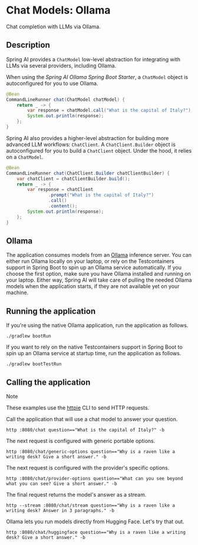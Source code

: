 # Chat Models: Ollama

Chat completion with LLMs via Ollama.

## Description

Spring AI provides a `ChatModel` low-level abstraction for integrating with LLMs via several providers, including Ollama.

When using the _Spring AI Ollama Spring Boot Starter_, a `ChatModel` object is autoconfigured for you to use Ollama.

```java
@Bean
CommandLineRunner chat(ChatModel chatModel) {
    return _ -> {
        var response = chatModel.call("What is the capital of Italy?");
        System.out.println(response);
    };
}
```

Spring AI also provides a higher-level abstraction for building more advanced LLM workflows: `ChatClient`.
A `ChatClient.Builder` object is autoconfigured for you to build a `ChatClient` object. Under the hood, it relies on a `ChatModel`.

```java
@Bean
CommandLineRunner chat(ChatClient.Builder chatClientBuilder) {
    var chatClient = chatClientBuilder.build();
    return _ -> {
        var response = chatClient
                .prompt("What is the capital of Italy?")
                .call()
                .content();
        System.out.println(response);
    };
}
```

## Ollama

The application consumes models from an [Ollama](https://ollama.ai) inference server. You can either run Ollama locally on your laptop,
or rely on the Testcontainers support in Spring Boot to spin up an Ollama service automatically.
If you choose the first option, make sure you have Ollama installed and running on your laptop.
Either way, Spring AI will take care of pulling the needed Ollama models when the application starts,
if they are not available yet on your machine.

## Running the application

If you're using the native Ollama application, run the application as follows.

```shell
./gradlew bootRun
```

If you want to rely on the native Testcontainers support in Spring Boot to spin up an Ollama service at startup time,
run the application as follows.

```shell
./gradlew bootTestRun
```

## Calling the application

> [!NOTE]
> These examples use the [httpie](https://httpie.io) CLI to send HTTP requests.

Call the application that will use a chat model to answer your question.

```shell
http :8080/chat question=="What is the capital of Italy?" -b
```

The next request is configured with generic portable options.

```shell
http :8080/chat/generic-options question=="Why is a raven like a writing desk? Give a short answer." -b
```

The next request is configured with the provider's specific options.

```shell
http :8080/chat/provider-options question=="What can you see beyond what you can see? Give a short answer." -b
```

The final request returns the model's answer as a stream.

```shell
http --stream :8080/chat/stream question=="Why is a raven like a writing desk? Answer in 3 paragraphs." -b
```

Ollama lets you run models directly from Hugging Face. Let's try that out.

```shell
http :8080/chat/huggingface question=="Why is a raven like a writing desk? Give a short answer." -b
```
